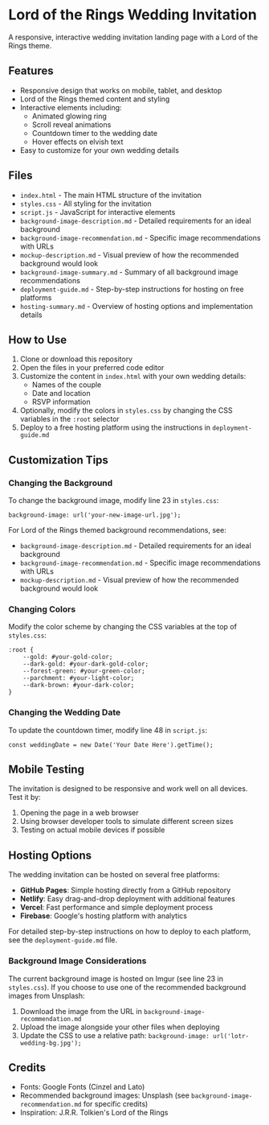 # Lord of the Rings Wedding Invitation

A responsive, interactive wedding invitation landing page with a Lord of the Rings theme.

## Features

- Responsive design that works on mobile, tablet, and desktop
- Lord of the Rings themed content and styling
- Interactive elements including:
  - Animated glowing ring
  - Scroll reveal animations
  - Countdown timer to the wedding date
  - Hover effects on elvish text
- Easy to customize for your own wedding details

## Files

- `index.html` - The main HTML structure of the invitation
- `styles.css` - All styling for the invitation
- `script.js` - JavaScript for interactive elements
- `background-image-description.md` - Detailed requirements for an ideal background
- `background-image-recommendation.md` - Specific image recommendations with URLs
- `mockup-description.md` - Visual preview of how the recommended background would look
- `background-image-summary.md` - Summary of all background image recommendations
- `deployment-guide.md` - Step-by-step instructions for hosting on free platforms
- `hosting-summary.md` - Overview of hosting options and implementation details

## How to Use

1. Clone or download this repository
2. Open the files in your preferred code editor
3. Customize the content in `index.html` with your own wedding details:
   - Names of the couple
   - Date and location
   - RSVP information
4. Optionally, modify the colors in `styles.css` by changing the CSS variables in the `:root` selector
5. Deploy to a free hosting platform using the instructions in `deployment-guide.md`

## Customization Tips

### Changing the Background

To change the background image, modify line 23 in `styles.css`:

```
background-image: url('your-new-image-url.jpg');
```

For Lord of the Rings themed background recommendations, see:
- `background-image-description.md` - Detailed requirements for an ideal background
- `background-image-recommendation.md` - Specific image recommendations with URLs
- `mockup-description.md` - Visual preview of how the recommended background would look

### Changing Colors

Modify the color scheme by changing the CSS variables at the top of `styles.css`:

```
:root {
    --gold: #your-gold-color;
    --dark-gold: #your-dark-gold-color;
    --forest-green: #your-green-color;
    --parchment: #your-light-color;
    --dark-brown: #your-dark-color;
}
```

### Changing the Wedding Date

To update the countdown timer, modify line 48 in `script.js`:

```
const weddingDate = new Date('Your Date Here').getTime();
```

## Mobile Testing

The invitation is designed to be responsive and work well on all devices. Test it by:

1. Opening the page in a web browser
2. Using browser developer tools to simulate different screen sizes
3. Testing on actual mobile devices if possible

## Hosting Options

The wedding invitation can be hosted on several free platforms:

- **GitHub Pages**: Simple hosting directly from a GitHub repository
- **Netlify**: Easy drag-and-drop deployment with additional features
- **Vercel**: Fast performance and simple deployment process
- **Firebase**: Google's hosting platform with analytics

For detailed step-by-step instructions on how to deploy to each platform, see the `deployment-guide.md` file.

### Background Image Considerations

The current background image is hosted on Imgur (see line 23 in `styles.css`). If you choose to use one of the recommended background images from Unsplash:

1. Download the image from the URL in `background-image-recommendation.md`
2. Upload the image alongside your other files when deploying
3. Update the CSS to use a relative path: `background-image: url('lotr-wedding-bg.jpg');`

## Credits

- Fonts: Google Fonts (Cinzel and Lato)
- Recommended background images: Unsplash (see `background-image-recommendation.md` for specific credits)
- Inspiration: J.R.R. Tolkien's Lord of the Rings
